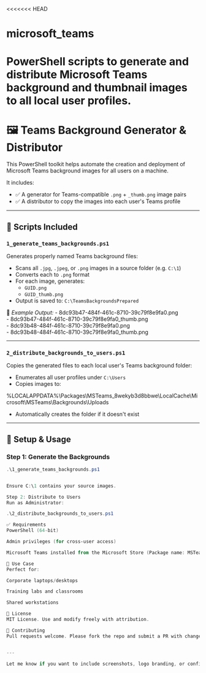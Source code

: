 <<<<<<< HEAD
# microsoft_teams
PowerShell scripts to generate and distribute Microsoft Teams background and thumbnail images to all local user profiles.
=======
# 🖼️ Teams Background Generator & Distributor

This PowerShell toolkit helps automate the creation and deployment of Microsoft Teams background images for all users on a machine.

It includes:

- ✅ A generator for Teams-compatible `.png` + `_thumb.png` image pairs
- ✅ A distributor to copy the images into each user's Teams profile

---

## 📁 Scripts Included

### `1_generate_teams_backgrounds.ps1`

Generates properly named Teams background files:

- Scans all `.jpg`, `.jpeg`, or `.png` images in a source folder (e.g. `C:\1`)
- Converts each to `.png` format
- For each image, generates:
  - `GUID.png`
  - `GUID_thumb.png`
- Output is saved to: `C:\TeamsBackgroundsPrepared`

📝 *Example Output:*
	- 8dc93b47-484f-461c-8710-39c79f8e9fa0.png  
	- 8dc93b47-484f-461c-8710-39c79f8e9fa0_thumb.png  
	- 8dc93b48-484f-461c-8710-39c79f8e9fa0.png  
	- 8dc93b48-484f-461c-8710-39c79f8e9fa0_thumb.png  
  

---

### `2_distribute_backgrounds_to_users.ps1`

Copies the generated files to each local user's Teams background folder:

- Enumerates all user profiles under `C:\Users`
- Copies images to:

%LOCALAPPDATA%\Packages\MSTeams_8wekyb3d8bbwe\LocalCache\Microsoft\MSTeams\Backgrounds\Uploads

- Automatically creates the folder if it doesn't exist

---

## 🔧 Setup & Usage

### Step 1: Generate the Backgrounds
```powershell
.\1_generate_teams_backgrounds.ps1


Ensure C:\1 contains your source images.

Step 2: Distribute to Users
Run as Administrator:

.\2_distribute_backgrounds_to_users.ps1

✅ Requirements
PowerShell (64-bit)

Admin privileges (for cross-user access)

Microsoft Teams installed from the Microsoft Store (Package name: MSTeams_8wekyb3d8bbwe)

📌 Use Case
Perfect for:

Corporate laptops/desktops

Training labs and classrooms

Shared workstations

📄 License
MIT License. Use and modify freely with attribution.

🤝 Contributing
Pull requests welcome. Please fork the repo and submit a PR with changes.


---

Let me know if you want to include screenshots, logo branding, or configuration options in the README as well.
